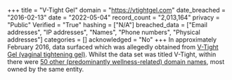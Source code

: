 +++
title = "V-Tight Gel"
domain = "https://vtightgel.com"
date_breached = "2016-02-13"
date = "2022-05-04"
record_count = "2,013,164"
privacy = "Public"
Verified = "True"
hashing = ["N/A"]
breached_data = ["Email addresses", "IP addresses", "Names", "Phone numbers", "Physical addresses"]
categories = []
acknowledged = "No"
+++
In approximately February 2016, data surfaced which was allegedly obtained from <a href="http://vtightgel.com/" target="_blank" rel="noopener">V-Tight Gel (vaginal tightening gel)</a>. Whilst the data set was titled V-Tight, within there were <a href="https://pastebin.com/raw/pN7nyjJ7" target="_blank" rel="noopener">50 other (predominantly wellness-related) domain names</a>, most owned by the same entity.